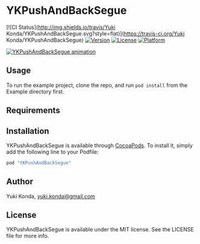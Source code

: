 # YKPushAndBackSegue

[![CI Status](http://img.shields.io/travis/Yuki Konda/YKPushAndBackSegue.svg?style=flat)](https://travis-ci.org/Yuki Konda/YKPushAndBackSegue)
[![Version](https://img.shields.io/cocoapods/v/YKPushAndBackSegue.svg?style=flat)](http://cocoapods.org/pods/YKPushAndBackSegue)
[![License](https://img.shields.io/cocoapods/l/YKPushAndBackSegue.svg?style=flat)](http://cocoapods.org/pods/YKPushAndBackSegue)
[![Platform](https://img.shields.io/cocoapods/p/YKPushAndBackSegue.svg?style=flat)](http://cocoapods.org/pods/YKPushAndBackSegue)

[![YKPushAndBackSegue animation](http://i.imgur.com/83u7arT.gif)](http://i.imgur.com/83u7arT.gif)

## Usage

To run the example project, clone the repo, and run `pod install` from the Example directory first.

## Requirements

## Installation

YKPushAndBackSegue is available through [CocoaPods](http://cocoapods.org). To install
it, simply add the following line to your Podfile:

```ruby
pod "YKPushAndBackSegue"
```

## Author

Yuki Konda, yuki.konda@gmail.com

## License

YKPushAndBackSegue is available under the MIT license. See the LICENSE file for more info.
